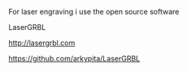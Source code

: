 For laser engraving i use the open source software

LaserGRBL

http://lasergrbl.com

https://github.com/arkypita/LaserGRBL
